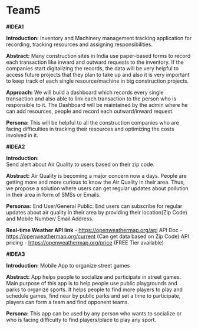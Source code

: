 ﻿# Team5

**#IDEA1**

**Introduction:**
Inventory and Machinery management tracking application for recording, tracking resources and assigning responsibilities.

**Abstract:**
Many construction sites in India use paper-based forms to record each transaction like inward and outward requests to the inventory. If the companies start digitalizing the records, the data will be very helpful to access future projects that they plan to take up and also it is very important to keep track of each single resource/machine in big construction projects.

**Approach:** 
We will build a dashboard which records every single transaction and also able to link each transaction to the person who is responsible to it. The Dashboard will be maintained by the admin where he can add resources, people and record each outward/inward request.

**Persona:**
This will be helpful to all the construction companies who are facing difficulties in tracking their resources and optimizing the costs involved in it. 

**#IDEA2**

**Introduction:**  
Send alert about Air Quality to users based on their zip code.

**Abstract:**
Air Quality is becoming a major concern now a days. People are getting more and more curious to know the Air Quality in their area. Thus, we propose a solution where users can get regular updates about pollution in their area in form of SMSs or Emails.

**Personas:**
End User/General Public: End users can subscribe for regular updates about air quality in their area by providing their location(Zip Code) and Mobile Number/ Email Address.

**Real-time Weather API link** - https://openweathermap.org/api
API Doc - https://openweathermap.org/current (Can get data based on Zip Code)
API pricing - https://openweathermap.org/price (FREE Tier available)

**#IDEA3**

**Introduction:**
Mobile App to organize street games

**Abstract:**
App helps people to socialize and participate in street games. Main purpose of this app is to help people use public playgrounds and parks to organize sports. It helps people to find more players to play and schedule games, find near by public parks and set a time to participate, players can form a team and find opponent teams.

**Persona:**
This app can be used by any person who wants to socialize or who is facing difficulty to find players/place to play any sport.
